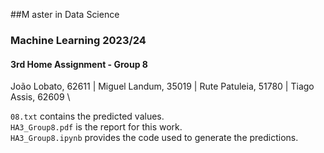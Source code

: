 ##M aster in Data Science

### Machine Learning 2023/24
#### 3rd Home Assignment - Group 8

João Lobato, 62611 | Miguel Landum, 35019 | Rute Patuleia, 51780 | Tiago Assis, 62609 \

`08.txt` contains the predicted values. \
`HA3_Group8.pdf` is the report for this work. \
`HA3_Group8.ipynb` provides the code used to generate the predictions.
